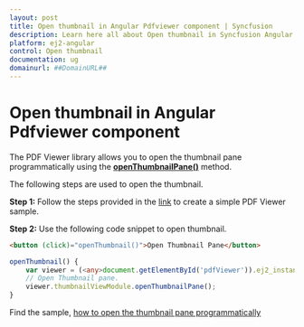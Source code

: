 ```yaml
---
layout: post
title: Open thumbnail in Angular Pdfviewer component | Syncfusion
description: Learn here all about Open thumbnail in Syncfusion Angular Pdfviewer component of Syncfusion Essential JS 2 and more.
platform: ej2-angular
control: Open thumbnail 
documentation: ug
domainurl: ##DomainURL##
---
```


# Open thumbnail in Angular Pdfviewer component

The PDF Viewer library allows you to open the thumbnail pane programmatically using the [**openThumbnailPane()**](https://ej2.syncfusion.com/angular/documentation/api/pdfviewer/thumbnailView/#openthumbnailpane) method.

The following steps are used to open the thumbnail.

**Step 1:** Follow the steps provided in the [link](https://ej2.syncfusion.com/angular/documentation/pdfviewer/getting-started/) to create a simple PDF Viewer sample.

**Step 2:** Use the following code snippet to open thumbnail.

```html
<button (click)="openThumbnail()">Open Thumbnail Pane</button>
```

```ts
openThumbnail() {
    var viewer = (<any>document.getElementById('pdfViewer')).ej2_instances[0];
    // Open Thumbnail pane.
    viewer.thumbnailViewModule.openThumbnailPane();
}
```

Find the sample, [how to open the thumbnail pane programmatically](https://stackblitz.com/edit/angular-6bwxuk?file=app.component.ts)